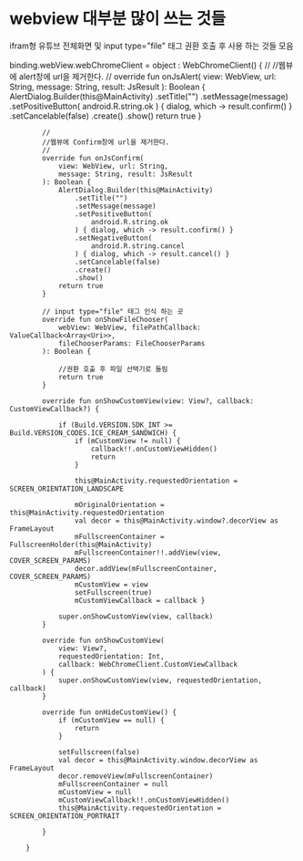 # webview 대부분 많이 쓰는 것들

ifram형 유튜브 전체화면 및 
input type="file" 태그 
권환 호출 후 사용 하는 것들 모음


binding.webView.webChromeClient = object : WebChromeClient() {
            //
            //웹뷰에 alert창에 url을 제거한다.
            //
            override fun onJsAlert(
                view: WebView, url: String, message: String,
                result: JsResult
            ): Boolean {
                AlertDialog.Builder(this@MainActivity)
                    .setTitle("")
                    .setMessage(message)
                    .setPositiveButton(
                        android.R.string.ok
                    ) { dialog, which -> result.confirm() }
                    .setCancelable(false)
                    .create()
                    .show()
                return true
            }

            //
            //웹뷰에 Confirm창에 url을 제거한다.
            //
            override fun onJsConfirm(
                view: WebView, url: String,
                message: String, result: JsResult
            ): Boolean {
                AlertDialog.Builder(this@MainActivity)
                    .setTitle("")
                    .setMessage(message)
                    .setPositiveButton(
                        android.R.string.ok
                    ) { dialog, which -> result.confirm() }
                    .setNegativeButton(
                        android.R.string.cancel
                    ) { dialog, which -> result.cancel() }
                    .setCancelable(false)
                    .create()
                    .show()
                return true
            }

            // input type="file" 태그 인식 하는 곳
            override fun onShowFileChooser(
                webView: WebView, filePathCallback: ValueCallback<Array<Uri>>,
                fileChooserParams: FileChooserParams
            ): Boolean {

                //권환 호출 후 파일 선택기로 돌림
                return true
            }

            override fun onShowCustomView(view: View?, callback: CustomViewCallback?) {

                if (Build.VERSION.SDK_INT >= Build.VERSION_CODES.ICE_CREAM_SANDWICH) {
                    if (mCustomView != null) {
                        callback!!.onCustomViewHidden()
                        return
                    }

                    this@MainActivity.requestedOrientation = SCREEN_ORIENTATION_LANDSCAPE

                    mOriginalOrientation = this@MainActivity.requestedOrientation
                    val decor = this@MainActivity.window?.decorView as FrameLayout
                    mFullscreenContainer = FullscreenHolder(this@MainActivity)
                    mFullscreenContainer!!.addView(view, COVER_SCREEN_PARAMS)
                    decor.addView(mFullscreenContainer, COVER_SCREEN_PARAMS)
                    mCustomView = view
                    setFullscreen(true)
                    mCustomViewCallback = callback }

                super.onShowCustomView(view, callback)
            }

            override fun onShowCustomView(
                view: View?,
                requestedOrientation: Int,
                callback: WebChromeClient.CustomViewCallback
            ) {
                super.onShowCustomView(view, requestedOrientation, callback)
            }

            override fun onHideCustomView() {
                if (mCustomView == null) {
                    return
                }

                setFullscreen(false)
                val decor = this@MainActivity.window.decorView as FrameLayout
                decor.removeView(mFullscreenContainer)
                mFullscreenContainer = null
                mCustomView = null
                mCustomViewCallback!!.onCustomViewHidden()
                this@MainActivity.requestedOrientation = SCREEN_ORIENTATION_PORTRAIT

            }

        }
